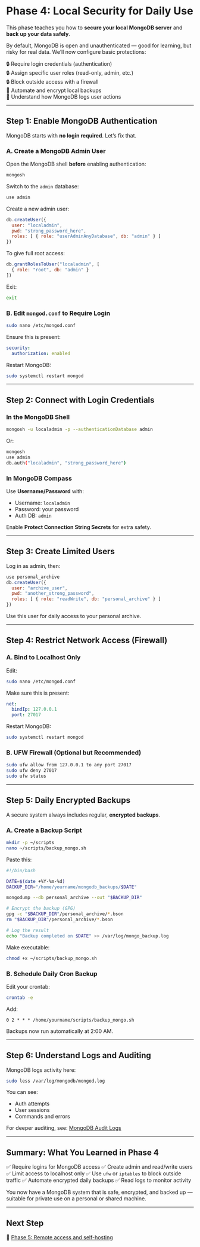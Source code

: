 # Phase 4: Local Security for Daily Use

This phase teaches you how to **secure your local MongoDB server** and **back up your data safely**.

By default, MongoDB is open and unauthenticated — good for learning, but risky for real data. We’ll now configure basic protections:

🔒 Require login credentials (authentication)<br>
🔒 Assign specific user roles (read-only, admin, etc.)<br>
🔒 Block outside access with a firewall<br>
💾 Automate and encrypt local backups<br>
📝 Understand how MongoDB logs user actions

---

## Step 1: Enable MongoDB Authentication

MongoDB starts with **no login required**. Let’s fix that.

### A. Create a MongoDB Admin User

Open the MongoDB shell **before** enabling authentication:

```bash
mongosh
```

Switch to the `admin` database:

```js
use admin
```

Create a new admin user:

```js
db.createUser({
  user: "localadmin",
  pwd: "strong_password_here",
  roles: [ { role: "userAdminAnyDatabase", db: "admin" } ]
})
```

To give full root access:

```js
db.grantRolesToUser("localadmin", [
  { role: "root", db: "admin" }
])
```

Exit:

```bash
exit
```

### B. Edit `mongod.conf` to Require Login

```bash
sudo nano /etc/mongod.conf
```

Ensure this is present:

```yaml
security:
  authorization: enabled
```

Restart MongoDB:

```bash
sudo systemctl restart mongod
```

---

## Step 2: Connect with Login Credentials

### In the MongoDB Shell

```bash
mongosh -u localadmin -p --authenticationDatabase admin
```

Or:

```bash
mongosh
use admin
db.auth("localadmin", "strong_password_here")
```

### In MongoDB Compass

Use **Username/Password** with:

* Username: `localadmin`
* Password: your password
* Auth DB: `admin`

Enable **Protect Connection String Secrets** for extra safety.

---

## Step 3: Create Limited Users

Log in as admin, then:

```js
use personal_archive
db.createUser({
  user: "archive_user",
  pwd: "another_strong_password",
  roles: [ { role: "readWrite", db: "personal_archive" } ]
})
```

Use this user for daily access to your personal archive.

---

## Step 4: Restrict Network Access (Firewall)

### A. Bind to Localhost Only

Edit:

```bash
sudo nano /etc/mongod.conf
```

Make sure this is present:

```yaml
net:
  bindIp: 127.0.0.1
  port: 27017
```

Restart MongoDB:

```bash
sudo systemctl restart mongod
```

### B. UFW Firewall (Optional but Recommended)

```bash
sudo ufw allow from 127.0.0.1 to any port 27017
sudo ufw deny 27017
sudo ufw status
```

---

## Step 5: Daily Encrypted Backups

A secure system always includes regular, **encrypted backups**.

### A. Create a Backup Script

```bash
mkdir -p ~/scripts
nano ~/scripts/backup_mongo.sh
```

Paste this:

```bash
#!/bin/bash

DATE=$(date +%Y-%m-%d)
BACKUP_DIR="/home/yourname/mongodb_backups/$DATE"

mongodump --db personal_archive --out "$BACKUP_DIR"

# Encrypt the backup (GPG)
gpg -c "$BACKUP_DIR"/personal_archive/*.bson
rm "$BACKUP_DIR"/personal_archive/*.bson

# Log the result
echo "Backup completed on $DATE" >> /var/log/mongo_backup.log
```

Make executable:

```bash
chmod +x ~/scripts/backup_mongo.sh
```

### B. Schedule Daily Cron Backup

Edit your crontab:

```bash
crontab -e
```

Add:

```cron
0 2 * * * /home/yourname/scripts/backup_mongo.sh
```

Backups now run automatically at 2:00 AM.

---

## Step 6: Understand Logs and Auditing

MongoDB logs activity here:

```bash
sudo less /var/log/mongodb/mongod.log
```

You can see:

* Auth attempts
* User sessions
* Commands and errors

For deeper auditing, see: [MongoDB Audit Logs](https://www.mongodb.com/docs/manual/tutorial/configure-audit-log/)

---

## Summary: What You Learned in Phase 4

✅ Require logins for MongoDB access
✅ Create admin and read/write users
✅ Limit access to localhost only
✅ Use `ufw` or `iptables` to block outside traffic
✅ Automate encrypted daily backups
✅ Read logs to monitor activity

You now have a MongoDB system that is safe, encrypted, and backed up — suitable for private use on a personal or shared machine.

---

## Next Step

🚀 [Phase 5: Remote access and self-hosting](https://github.com/tims-computer-academy/mongodb/blob/main/phase5.md)
